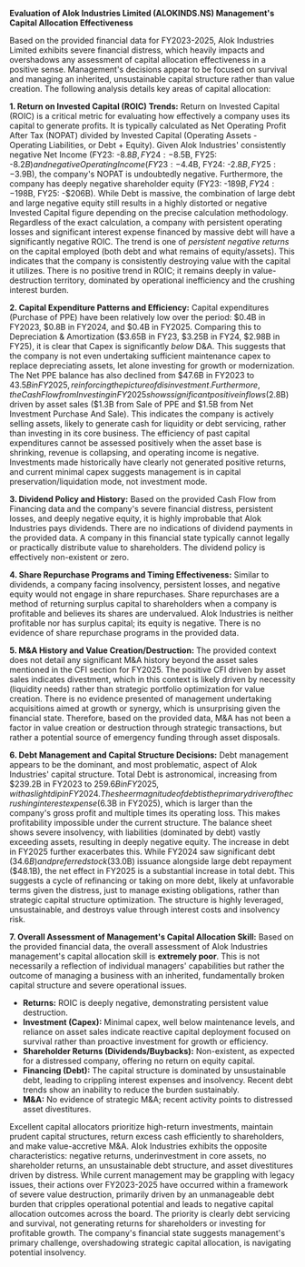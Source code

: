 **Evaluation of Alok Industries Limited (ALOKINDS.NS) Management's Capital Allocation Effectiveness**

Based on the provided financial data for FY2023-2025, Alok Industries Limited exhibits severe financial distress, which heavily impacts and overshadows any assessment of capital allocation effectiveness in a positive sense. Management's decisions appear to be focused on survival and managing an inherited, unsustainable capital structure rather than value creation. The following analysis details key areas of capital allocation:

**1. Return on Invested Capital (ROIC) Trends:**
Return on Invested Capital (ROIC) is a critical metric for evaluating how effectively a company uses its capital to generate profits. It is typically calculated as Net Operating Profit After Tax (NOPAT) divided by Invested Capital (Operating Assets - Operating Liabilities, or Debt + Equity).
Given Alok Industries' consistently negative Net Income (FY23: -$8.8B, FY24: -$8.5B, FY25: -$8.2B) and negative Operating Income (FY23: -$4.4B, FY24: -$2.8B, FY25: -$3.9B), the company's NOPAT is undoubtedly negative. Furthermore, the company has deeply negative shareholder equity (FY23: -$189B, FY24: -$198B, FY25: -$206B). While Debt is massive, the combination of large debt and large negative equity still results in a highly distorted or negative Invested Capital figure depending on the precise calculation methodology. Regardless of the exact calculation, a company with persistent operating losses and significant interest expense financed by massive debt will have a significantly negative ROIC.
The trend is one of *persistent negative returns* on the capital employed (both debt and what remains of equity/assets). This indicates that the company is consistently destroying value with the capital it utilizes. There is no positive trend in ROIC; it remains deeply in value-destruction territory, dominated by operational inefficiency and the crushing interest burden.

**2. Capital Expenditure Patterns and Efficiency:**
Capital expenditures (Purchase of PPE) have been relatively low over the period: $0.4B in FY2023, $0.8B in FY2024, and $0.4B in FY2025. Comparing this to Depreciation & Amortization ($3.65B in FY23, $3.25B in FY24, $2.98B in FY25), it is clear that Capex is significantly *below* D&A. This suggests that the company is not even undertaking sufficient maintenance capex to replace depreciating assets, let alone investing for growth or modernization. The Net PPE balance has also declined from $47.6B in FY2023 to $43.5B in FY2025, reinforcing the picture of disinvestment.
Furthermore, the Cash Flow from Investing in FY2025 shows significant positive inflows ($2.8B) driven by asset sales ($1.3B from Sale of PPE and $1.5B from Net Investment Purchase And Sale). This indicates the company is actively selling assets, likely to generate cash for liquidity or debt servicing, rather than investing in its core business.
The efficiency of past capital expenditures cannot be assessed positively when the asset base is shrinking, revenue is collapsing, and operating income is negative. Investments made historically have clearly not generated positive returns, and current minimal capex suggests management is in capital preservation/liquidation mode, not investment mode.

**3. Dividend Policy and History:**
Based on the provided Cash Flow from Financing data and the company's severe financial distress, persistent losses, and deeply negative equity, it is highly improbable that Alok Industries pays dividends. There are no indications of dividend payments in the provided data. A company in this financial state typically cannot legally or practically distribute value to shareholders. The dividend policy is effectively non-existent or zero.

**4. Share Repurchase Programs and Timing Effectiveness:**
Similar to dividends, a company facing insolvency, persistent losses, and negative equity would not engage in share repurchases. Share repurchases are a method of returning surplus capital to shareholders when a company is profitable and believes its shares are undervalued. Alok Industries is neither profitable nor has surplus capital; its equity is negative. There is no evidence of share repurchase programs in the provided data.

**5. M&A History and Value Creation/Destruction:**
The provided context does not detail any significant M&A history beyond the asset sales mentioned in the CFI section for FY2025. The positive CFI driven by asset sales indicates divestment, which in this context is likely driven by necessity (liquidity needs) rather than strategic portfolio optimization for value creation. There is no evidence presented of management undertaking acquisitions aimed at growth or synergy, which is unsurprising given the financial state. Therefore, based on the provided data, M&A has not been a factor in value creation or destruction through strategic transactions, but rather a potential source of emergency funding through asset disposals.

**6. Debt Management and Capital Structure Decisions:**
Debt management appears to be the dominant, and most problematic, aspect of Alok Industries' capital structure. Total Debt is astronomical, increasing from $239.2B in FY2023 to $259.6B in FY2025, with a slight dip in FY2024. The sheer magnitude of debt is the primary driver of the crushing interest expense ($6.3B in FY2025), which is larger than the company's gross profit and multiple times its operating loss. This makes profitability impossible under the current structure.
The balance sheet shows severe insolvency, with liabilities (dominated by debt) vastly exceeding assets, resulting in deeply negative equity. The increase in debt in FY2025 further exacerbates this. While FY2024 saw significant debt ($34.6B) and preferred stock ($33.0B) issuance alongside large debt repayment ($48.1B), the net effect in FY2025 is a substantial increase in total debt. This suggests a cycle of refinancing or taking on more debt, likely at unfavorable terms given the distress, just to manage existing obligations, rather than strategic capital structure optimization. The structure is highly leveraged, unsustainable, and destroys value through interest costs and insolvency risk.

**7. Overall Assessment of Management's Capital Allocation Skill:**
Based on the provided financial data, the overall assessment of Alok Industries management's capital allocation skill is **extremely poor**. This is not necessarily a reflection of individual managers' capabilities but rather the outcome of managing a business with an inherited, fundamentally broken capital structure and severe operational issues.
*   **Returns:** ROIC is deeply negative, demonstrating persistent value destruction.
*   **Investment (Capex):** Minimal capex, well below maintenance levels, and reliance on asset sales indicate reactive capital deployment focused on survival rather than proactive investment for growth or efficiency.
*   **Shareholder Returns (Dividends/Buybacks):** Non-existent, as expected for a distressed company, offering no return on equity capital.
*   **Financing (Debt):** The capital structure is dominated by unsustainable debt, leading to crippling interest expenses and insolvency. Recent debt trends show an inability to reduce the burden sustainably.
*   **M&A:** No evidence of strategic M&A; recent activity points to distressed asset divestitures.

Excellent capital allocators prioritize high-return investments, maintain prudent capital structures, return excess cash efficiently to shareholders, and make value-accretive M&A. Alok Industries exhibits the opposite characteristics: negative returns, underinvestment in core assets, no shareholder returns, an unsustainable debt structure, and asset divestitures driven by distress. While current management may be grappling with legacy issues, their actions over FY2023-2025 have occurred within a framework of severe value destruction, primarily driven by an unmanageable debt burden that cripples operational potential and leads to negative capital allocation outcomes across the board. The priority is clearly debt servicing and survival, not generating returns for shareholders or investing for profitable growth. The company's financial state suggests management's primary challenge, overshadowing strategic capital allocation, is navigating potential insolvency.